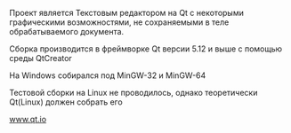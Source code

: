 Проект является Текстовым редактором на Qt c некоторыми графическими возможностями, не сохраняемыми в теле обрабатываемого документа.

Сборка производится в фреймворке Qt версии 5.12 и выше с помощью среды QtCreator

На Windows собирался под MinGW-32 и MinGW-64

Тестовой сборки на Linux не проводилось, однако теоретически Qt(Linux) должен собрать его

www.qt.io